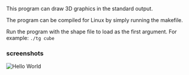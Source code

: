 This program can draw 3D graphics in the standard output.

The program can be compiled for Linux by simply running the makefile.

Run the program with the shape file to load as the first argument. For example:
`./tg cube`

<h3>screenshots</h3>

![Hello World](https://i.imgur.com/rogVL7e.gif)